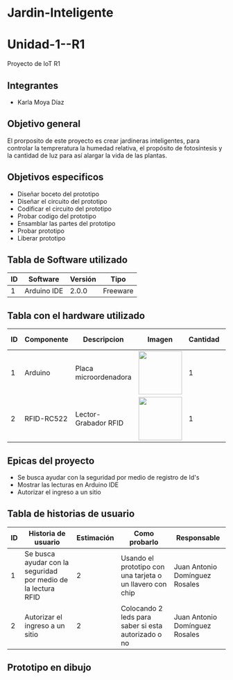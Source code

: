 # Jardin-Inteligente
# Unidad-1--R1
Proyecto de IoT R1
## Integrantes
* Karla Moya Díaz
## Objetivo general
El prorposito de este proyecto es crear jardineras inteligentes, para controlar la tempreratura la humedad relativa, el propósito de fotosíntesis y la cantidad de luz para así alargar la vida de las plantas. 
## Objetivos especificos
* Diseñar boceto del prototipo
* Diseñar el circuito del prototipo
* Codificar el circuito del prototipo
* Probar codigo del prototipo
* Ensamblar las partes del prototipo
* Probar prototipo
* Liberar prototipo

## Tabla de Software utilizado
   | ID  |      Software      |   Versión   |    Tipo    |
   |-----|--------------------|-------------|------------|
   |  1  | Arduino IDE | 2.0.0 | Freeware |

## Tabla con el hardware utilizado
|  ID  | Componente |              Descripcion           | Imagen |   Cantidad   |    Costo total    |
|------|------------|------------------------------------|--------|--------------|-------------------|
|1|Arduino|Placa microordenadora|<img src="https://www.google.com/url?sa=i&url=https%3A%2F%2Fmastoner.com%2Fblog%2Fque-es-arduino-y-para-que-sirve%2F&psig=AOvVaw2fuCpypFDoydCoRovP0CH9&ust=1676078048455000&source=images&cd=vfe&ved=0CBAQjRxqFwoTCOj9hrjjif0CFQAAAAAdAAAAABAE" width="100" height="100" />| 1 | $150 |
|2|RFID-RC522|Lector-Grabador RFID|<img src="https://avelectronics.cc/wp-content/uploads/2018/06/modulo-rfid-rc522-tarjeta-llavero-s50-mifare-mfrc522.jpg" width="100" height="100" />|1|$150|

## Epicas del proyecto
* Se busca ayudar con la seguridad por medio de registro de Id's
* Mostrar las lecturas en Arduino IDE
* Autorizar el ingreso a un sitio

## Tabla de historias de usuario
|ID| Historia de usuario | Estimación | Como probarlo | Responsable |
|----|---------------------|------------|---------------|-------------|
|1|Se busca ayudar con la seguridad por medio de la lectura RFID| 2 |Usando el prototipo con una tarjeta o un llavero con chip|Juan Antonio Domínguez Rosales|
|2|Autorizar el ingreso a un sitio| 2 |Colocando 2 leds para saber si esta autorizado o no|Juan Antonio Domínguez Rosales|

## Prototipo en dibujo

